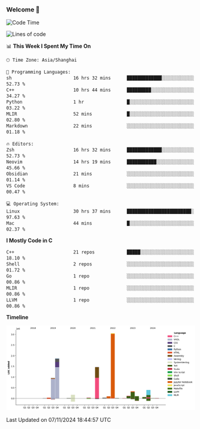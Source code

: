 ### Welcome 👋

<!--START_SECTION:waka-->
![Code Time](http://img.shields.io/badge/Code%20Time-1%2C717%20hrs%2042%20mins-blue)

![Lines of code](https://img.shields.io/badge/From%20Hello%20World%20I%27ve%20Written-8.7%20million%20lines%20of%20code-blue)

📊 **This Week I Spent My Time On** 

```text
🕑︎ Time Zone: Asia/Shanghai

💬 Programming Languages: 
sh                       16 hrs 32 mins      █████████████░░░░░░░░░░░░   52.73 % 
C++                      10 hrs 44 mins      █████████░░░░░░░░░░░░░░░░   34.27 % 
Python                   1 hr                █░░░░░░░░░░░░░░░░░░░░░░░░   03.22 % 
MLIR                     52 mins             █░░░░░░░░░░░░░░░░░░░░░░░░   02.80 % 
Markdown                 22 mins             ░░░░░░░░░░░░░░░░░░░░░░░░░   01.18 % 

🔥 Editors: 
Zsh                      16 hrs 32 mins      █████████████░░░░░░░░░░░░   52.73 % 
Neovim                   14 hrs 19 mins      ███████████░░░░░░░░░░░░░░   45.66 % 
Obsidian                 21 mins             ░░░░░░░░░░░░░░░░░░░░░░░░░   01.14 % 
VS Code                  8 mins              ░░░░░░░░░░░░░░░░░░░░░░░░░   00.47 % 

💻 Operating System: 
Linux                    30 hrs 37 mins      ████████████████████████░   97.63 % 
Mac                      44 mins             █░░░░░░░░░░░░░░░░░░░░░░░░   02.37 % 
```

**I Mostly Code in C** 

```text
C++                      21 repos            █████░░░░░░░░░░░░░░░░░░░░   18.10 % 
Shell                    2 repos             ░░░░░░░░░░░░░░░░░░░░░░░░░   01.72 % 
Go                       1 repo              ░░░░░░░░░░░░░░░░░░░░░░░░░   00.86 % 
MLIR                     1 repo              ░░░░░░░░░░░░░░░░░░░░░░░░░   00.86 % 
LLVM                     1 repo              ░░░░░░░░░░░░░░░░░░░░░░░░░   00.86 % 
```



**Timeline**

![Lines of Code chart](https://raw.githubusercontent.com/Bohan-hu/Bohan-hu/master/assets/bar_graph.png)


 Last Updated on 07/11/2024 18:44:57 UTC
<!--END_SECTION:waka-->



